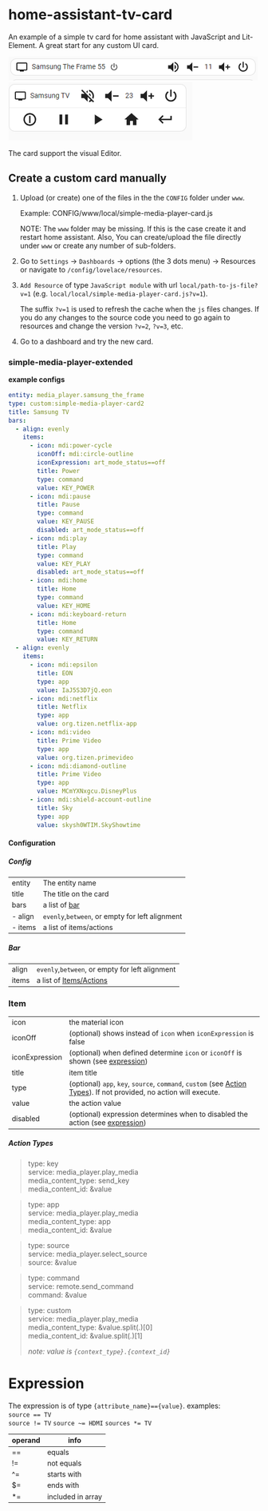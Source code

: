 # home-assistant-tv-card
An example of a simple tv card for home assistant with JavaScript and Lit-Element. A great start for any custom UI card.

![](./docs/view.png)
![](./docs/view2.png)

The card support the visual Editor.

## Create a custom card manually

1. Upload (or create) one of the files in the the `CONFIG` folder under `www`.
   
   Example: CONFIG/www/local/simple-media-player-card.js

   NOTE: The `www` folder may be missing. If this is the case create it and restart home assistant. Also, You can create/upload the file directly under `www` or create any number of sub-folders.

1. Go to `Settings` -> `Dashboards` -> options (the 3 dots menu) -> Resources or navigate to `/config/lovelace/resources`.
1. `Add Resource` of type `JavaScript module` with url `local/path-to-js-file?v=1` (e.g. `local/local/simple-media-player-card.js?v=1`).
  
   The suffix `?v=1` is used to refresh the cache when the `js` files changes. If you do any changes to the source code you need to go again to resources and change the version `?v=2`, `?v=3`, etc.

1. Go to a dashboard and try the new card.

### simple-media-player-extended

**example configs**

```yaml
entity: media_player.samsung_the_frame
type: custom:simple-media-player-card2
title: Samsung TV
bars:
  - align: evenly
    items:
      - icon: mdi:power-cycle
        iconOff: mdi:circle-outline
        iconExpression: art_mode_status==off
        title: Power
        type: command
        value: KEY_POWER
      - icon: mdi:pause
        title: Pause
        type: command
        value: KEY_PAUSE
        disabled: art_mode_status==off
      - icon: mdi:play
        title: Play
        type: command
        value: KEY_PLAY
        disabled: art_mode_status==off
      - icon: mdi:home
        title: Home
        type: command
        value: KEY_HOME
      - icon: mdi:keyboard-return
        title: Home
        type: command
        value: KEY_RETURN
  - align: evenly
    items:
      - icon: mdi:epsilon
        title: EON
        type: app
        value: IaJ5S3D7jQ.eon
      - icon: mdi:netflix
        title: Netflix
        type: app
        value: org.tizen.netflix-app
      - icon: mdi:video
        title: Prime Video
        type: app
        value: org.tizen.primevideo
      - icon: mdi:diamond-outline
        title: Prime Video
        type: app
        value: MCmYXNxgcu.DisneyPlus
      - icon: mdi:shield-account-outline
        title: Sky
        type: app
        value: skysh0WTIM.SkyShowtime
```

#### Configuration

##### Config
| | |
| - | - |
| entity | The entity name |
| title | The title on the card |
| bars | a list of [bar](#bar) |
| - align | `evenly`,`between`, or empty for left alignment |
| - items | a list of items/actions |

##### Bar

| | |
| - | - |
| align | `evenly`,`between`, or empty for left alignment |
| items | a list of [Items/Actions](#item) |

### Item

| | |
| - | - |
| icon | the material icon |
| iconOff | (optional) shows instead of `icon` when `iconExpression` is false |
| iconExpression | (optional) when defined determine `icon` or `iconOff` is shown (see [expression](#expression)) |
| title | item title |
| type | (optional) `app`, `key`, `source`, `command`, `custom` (see [Action Types](#action-types)). If not provided, no action will execute. |
| value | the action value |
| disabled | (optional) expression determines when to disabled the action (see [expression](#expression)) |

##### Action Types

> type: key \
> service: media_player.play_media \
> media_content_type: send_key \
> media_content_id: &value

> type: app \
> service: media_player.play_media \
> media_content_type: app \
> media_content_id: &value

> type: source \
> service: media_player.select_source \
> source: &value

> type: command \
> service: remote.send_command \
> command: &value

> type: custom \
> service: media_player.play_media \
> media_content_type: &value.split(.)[0] \
> media_content_id: &value.split(.)[1]
>
> _note: value is `{context_type}.{context_id}`_

# Expression

The expression is of type `{attribute_name}=={value}`.
examples: \
`source == TV` \
`source != TV`
`source ~= HDMI`
`sources *= TV`

| operand | info |
| - | - |
| == | equals |
| != | not equals |
| ^= | starts with |
| $= | ends with |
| *= | included in array |
